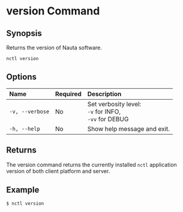 # version Command

## Synopsis

Returns the version of Nauta software.  

`nctl version`

## Options

| Name | Required | Description | 
|:--- |:--- |:--- |
|`-v, --verbose`| No | Set verbosity level: <br>`-v` for INFO, <br>`-vv` for DEBUG |
|`-h, --help` | No | Show help message and exit. |
 

## Returns

The version command returns the currently installed `nctl` application version of both client platform and server.  

## Example

`$ nctl version`

